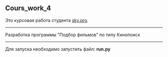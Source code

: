 ## Cours_work_4
Это курсовая работа студента [sky.pro](https://sky.pro/).  
***
Разработка программы "Подбор фильмов" по типу Кинопоиск
***
Для запуска необходимо запустить файл: **run.py**
